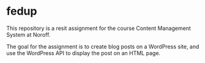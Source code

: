 # fedup

This repository is a resit assignment for the course Content Management System at Noroff.

The goal for the assignment is to create blog posts on a WordPress site, and use the WordPress API to display the post on an HTML
page.
